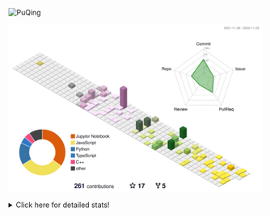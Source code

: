![PuQing](https://user-images.githubusercontent.com/27223114/171565019-9a56fae6-b08b-421f-99db-7e830da42371.png)

![](./profile-3d-contrib/profile-season-animate.svg)

<details>
<summary>Click here for detailed stats!</summary>

<!--START_SECTION:waka-->
**I'm a Night 🦉** 

```text
🌞 Morning    46 commits     ███░░░░░░░░░░░░░░░░░░░░░░   12.27% 
🌆 Daytime    127 commits    ████████░░░░░░░░░░░░░░░░░   33.87% 
🌃 Evening    104 commits    ███████░░░░░░░░░░░░░░░░░░   27.73% 
🌙 Night      98 commits     ██████░░░░░░░░░░░░░░░░░░░   26.13%

```


📊 **This Week I Spent My Time On** 

```text
💬 Programming Languages: 
C++                      5 hrs 41 mins       ████████░░░░░░░░░░░░░░░░░   35.38% 
Python                   3 hrs 42 mins       █████░░░░░░░░░░░░░░░░░░░░   23.08% 
Jupyter Notebook         2 hrs 32 mins       ████░░░░░░░░░░░░░░░░░░░░░   15.82% 
JavaScript               1 hr 31 mins        ██░░░░░░░░░░░░░░░░░░░░░░░   9.52% 
C                        1 hr 11 mins        █░░░░░░░░░░░░░░░░░░░░░░░░   7.38%

🔥 Editors: 
VS Code                  15 hrs 45 mins      ████████████████████████░   98.01% 
CLion                    19 mins             ░░░░░░░░░░░░░░░░░░░░░░░░░   1.99%

💻 Operating System: 
Mac                      11 hrs 38 mins      ██████████████████░░░░░░░   72.42% 
Windows                  4 hrs 26 mins       ███████░░░░░░░░░░░░░░░░░░   27.58%

```


<!--END_SECTION:waka-->
</details>
